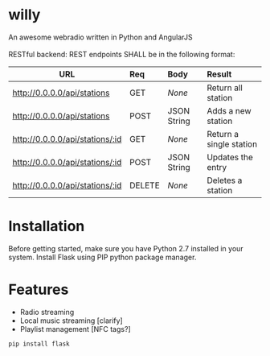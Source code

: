 # willy
An awesome webradio written in Python and AngularJS<br>
<br>
RESTful backend: REST endpoints SHALL be in the following format:<br>

| URL   |      Req      |  Body | Result |
|----------|:-------------|:------|:------|
| http://0.0.0.0/api/stations | GET  | *None* | Return all station |
| http://0.0.0.0/api/stations | POST  | JSON String | Adds a new station |
| http://0.0.0.0/api/stations/:id | GET  | *None* | Return a single station |
| http://0.0.0.0/api/stations/:id | POST  | JSON String | Updates the entry |
| http://0.0.0.0/api/stations/:id | DELETE  | *None* | Deletes a station |

# Installation
Before getting started, make sure you have Python 2.7 installed in your system. Install Flask using PIP python package manager.

# Features
* Radio streaming
* Local music streaming [clarify]
* Playlist management [NFC tags?]

<code>pip install flask</code>
